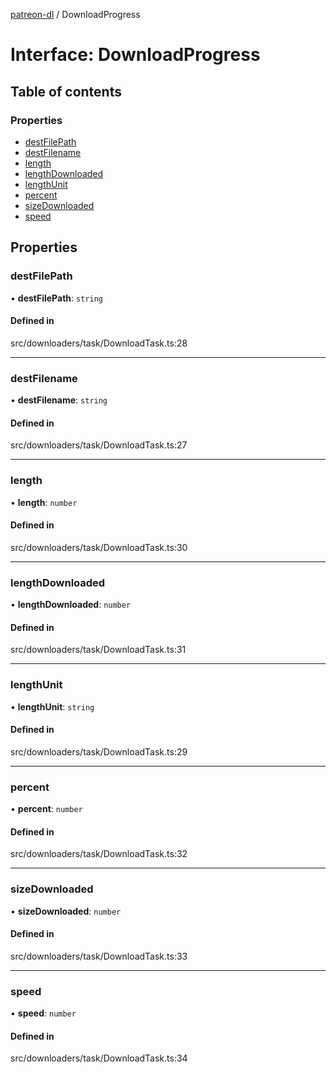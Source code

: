 [patreon-dl](../README.md) / DownloadProgress

# Interface: DownloadProgress

## Table of contents

### Properties

- [destFilePath](DownloadProgress.md#destfilepath)
- [destFilename](DownloadProgress.md#destfilename)
- [length](DownloadProgress.md#length)
- [lengthDownloaded](DownloadProgress.md#lengthdownloaded)
- [lengthUnit](DownloadProgress.md#lengthunit)
- [percent](DownloadProgress.md#percent)
- [sizeDownloaded](DownloadProgress.md#sizedownloaded)
- [speed](DownloadProgress.md#speed)

## Properties

### destFilePath

• **destFilePath**: `string`

#### Defined in

src/downloaders/task/DownloadTask.ts:28

___

### destFilename

• **destFilename**: `string`

#### Defined in

src/downloaders/task/DownloadTask.ts:27

___

### length

• **length**: `number`

#### Defined in

src/downloaders/task/DownloadTask.ts:30

___

### lengthDownloaded

• **lengthDownloaded**: `number`

#### Defined in

src/downloaders/task/DownloadTask.ts:31

___

### lengthUnit

• **lengthUnit**: `string`

#### Defined in

src/downloaders/task/DownloadTask.ts:29

___

### percent

• **percent**: `number`

#### Defined in

src/downloaders/task/DownloadTask.ts:32

___

### sizeDownloaded

• **sizeDownloaded**: `number`

#### Defined in

src/downloaders/task/DownloadTask.ts:33

___

### speed

• **speed**: `number`

#### Defined in

src/downloaders/task/DownloadTask.ts:34
